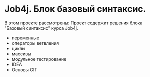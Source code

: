 # Job4j. Блок базовый синтаксис.

В этом проекте рассмотрены:
Проект содержит решения блока "Базовый синтаксис" курса Job4j.
- переменные
- операторы ветвления
- циклы
- массивы
- модульное тестирование
- IDEA
- Основы GIT